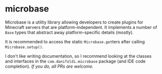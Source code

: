 # microbase

Microbase is a utility library allowing developers to create plugins for Minecraft servers that are platform-independent.
It implements a number of `Base` types that abstract away platform-specific details (mostly).

It is recommended to access the static `Microbase.get`ters after calling `Microbase.setup()`.

I don't like writing documentation, so I recommend looking at the classes and interfaces in the `com.danifoldi.microbase` package (and IDE code completion). _If you do, all PRs are welcome._
